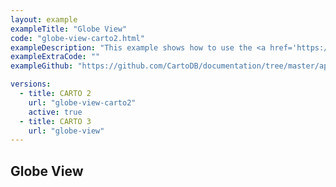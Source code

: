 ```yaml
---
layout: example
exampleTitle: "Globe View"
code: "globe-view-carto2.html"
exampleDescription: "This example shows how to use the <a href='https://deck.gl/docs/api-reference/core/globe-view' target='_blank'>GlobeView</a> to create a view that projects the earth onto a 3D globe."
exampleExtraCode: ""
exampleGithub: "https://github.com/CartoDB/documentation/tree/master/app/content/deck-gl/examples/advanced-examples/globe-view-carto2.html"

versions:
  - title: CARTO 2
    url: "globe-view-carto2"
    active: true
  - title: CARTO 3
    url: "globe-view"
---
```

## Globe View